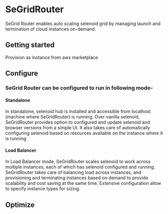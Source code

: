 # SeGridRouter
SeGrid Router enables auto scaling selenoid grid by managing launch and termination of cloud instances on-demand.

## Getting started
Provision as instance from aws marketplace

## Configure
### SeGrid Router can be configured to run in following mode-
#### Standalone
In standalone, selenoid hub is installed and accessible from localhost (machine where SeGridRouter) is running. Over vanilla selenoid, SeGridRouter provides option to configured and update selenoid and browser versions from a simple UI. It also takes care of automatically configuring selenoid based on resources available on the instance where it is running.

#### Load Balancer
In Load Balancer mode, SeGridRouter scales selenoid to work across multiple instances, each of which has selenoid configured and running. SeGridRouter takes care of balancing load across instances, and provisioning and terminating instances based on demand to provide scalability and cost saving at the same time. Extensive configuration allow to specify instance types for sizing.

## Optimize
